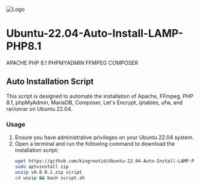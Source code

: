![Logo](https://kalixhosting.com/img/logo.png)

# Ubuntu-22.04-Auto-Install-LAMP-PHP8.1
APACHE PHP 8.1 PHPMYADMIN FFMPEG COMPOSER 
## Auto Installation Script

This script is designed to automate the installation of Apache, FFmpeg, PHP 8.1, phpMyAdmin, MariaDB, Composer, Let's Encrypt, iptables, ufw, and rar/unrar on Ubuntu 22.04.

### Usage

1. Ensure you have administrative privileges on your Ubuntu 22.04 system.
2. Open a terminal and run the following command to download the installation script:
   ```bash
   wget https://github.com/kingrootid/Ubuntu-22.04-Auto-Install-LAMP-PHP8.3/archive/refs/tags/v.0.0.1.zip
   sudo apt=install zip
   unzip v0.0.0.1.zip script
   cd unzip && bash script.sh
    ```
